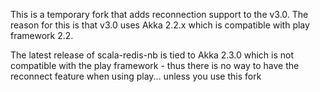 This is a temporary fork that adds reconnection support to the v3.0. The reason for this is that v3.0 uses Akka 2.2.x which is compatible with play framework 2.2.

The latest release of scala-redis-nb is tied to Akka 2.3.0 which is not compatible with the play framework - thus there is no way to have the reconnect feature when using play... unless you use this fork
